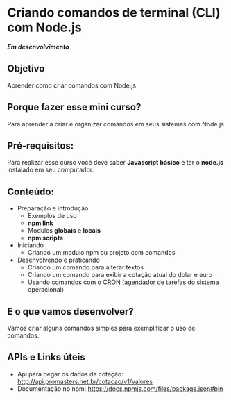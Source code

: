 # Criando comandos de terminal (CLI) com Node.js

***Em desenvolvimento***

## Objetivo

Aprender como criar comandos com Node.js

## Porque fazer esse mini curso?

Para aprender a criar e organizar comandos em seus sistemas com Node.js

## Pré-requisitos:

Para realizar esse curso você deve saber **Javascript básico** e ter o **node.js** instalado em seu computador.

## Conteúdo:

- Preparação e introdução
  - Exemplos de uso
  - **npm link**
  - Modulos **globais** e **locais**
  - **npm scripts**
- Iniciando
  - Criando um modulo npm ou projeto com comandos
- Desenvolvendo e praticando
  - Criando um comando para alterar textos
  - Criando um comando para exibir a cotação atual do dolar e euro
  - Usando comandos com o CRON (agendador de tarefas do sistema operacional)

## E o que vamos desenvolver?

Vamos criar alguns comandos simples para exemplificar o uso de comandos.

## APIs e Links úteis

- Api para pegar os dados da cotação: http://api.promasters.net.br/cotacao/v1/valores
- Documentação no npm: https://docs.npmjs.com/files/package.json#bin

